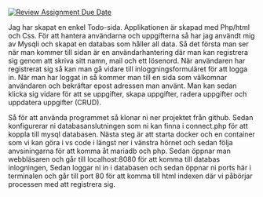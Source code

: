 [![Review Assignment Due Date](https://classroom.github.com/assets/deadline-readme-button-24ddc0f5d75046c5622901739e7c5dd533143b0c8e959d652212380cedb1ea36.svg)](https://classroom.github.com/a/TzQAt-j8)


Jag har skapat en enkel Todo-sida. Applikationen är skapad med Php/html och Css. För att hantera användarna och uppgifterna så har jag användt mig av Mysqli och skapat en databas som håller all data. Så det första man ser när man kommer till sidan är en användarhantering där man kan registrera sig genom att skriva sitt namn, mail och ett lösenord. När användaren har registrerat sig så kan man gå vidare till inloggningsformuläret för att logga in. När man har loggat in så kommer man till en sida som välkomnar användaren och bekräftar epost adressen man använt. Man kan sedan klicka sig vidare för att se uppgifter, skapa uppgifter, radera uppgifter och uppdatera uppgifter (CRUD).

Så för att använda programmet så klonar ni ner projektet från github. Sedan konfigurerar ni databasanslutningen som ni kan finna i connect.php för att koppla till mysql databasen. Nästa steg är att starta docker och en container som vi kan göra i vs code i längst ner i vänstra hörnet och sedan följa anvsiningarna för att komma åt mariadb och php. Sedan öppnar man webbläsaren och går till localhost:8080 för att komma till databas inlogningen, Sedan loggar ni in i databasen och sedan öppnar ni ports här i terminalen och går till port 80 för att komma till html indexen där vi påbörjar processen med att registrera sig. 